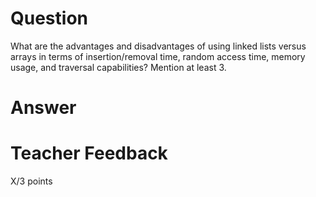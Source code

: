 # Question

What are the advantages and disadvantages of using linked lists versus arrays in terms of insertion/removal time, random access time, memory usage, and traversal capabilities? Mention at least 3.

# Answer



# Teacher Feedback

X/3 points
